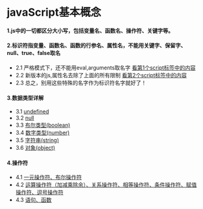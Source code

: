 # javaScript基本概念

#### 1.js中的一切都区分大小写，包括变量名、函数名、操作符、关键字等。

#### 2.标识符指变量、函数名、函数的行参名、属性名，不能用关键字、保留字、null、true、false取名
- 2.1 严格模式下，还不能用eval,arguments取名字 [看第1个script标签中的内容](https://github.com/ZZsimon/Pro-Js-Note/blob/master/chapter_03/grammar_01/grammer.html)
- 2.2 新版本的js,属性名去除了上面的所有限制 [看第2个script标签中的内容](https://github.com/ZZsimon/Pro-Js-Note/blob/master/chapter_03/grammar_01/grammer.html)
- 2.3 总之，别用这些特殊的名字作为标识符名字就好了！

#### 3.数据类型详解
- 3.1 [undefined](https://github.com/ZZsimon/Pro-Js-Note/blob/master/chapter_03/dataType_02/dataType_undefined_01.html)
- 3.2 [null](https://github.com/ZZsimon/Pro-Js-Note/blob/master/chapter_03/dataType_02/dataType_null_02.html)
- 3.3 [布尔类型(boolean)](https://github.com/ZZsimon/Pro-Js-Note/blob/master/chapter_03/dataType_02/dataType_boolean_03.html)
- 3.4 [数字类型(number)](https://github.com/ZZsimon/Pro-Js-Note/blob/master/chapter_03/dataType_02/dataType_number_04.html)
- 3.5 [字符串(string)](https://github.com/ZZsimon/Pro-Js-Note/blob/master/chapter_03/dataType_02/dataType_string_05.html)
- 3.6 [对象(object)](https://github.com/ZZsimon/Pro-Js-Note/blob/master/chapter_03/dataType_02/dataType_object_06.html)

#### 4.操作符
- 4.1 [一元操作符、布尔操作符](https://github.com/ZZsimon/Pro-Js-Note/blob/master/chapter_03/operator_03/operator_01.html)
- 4.2 [运算操作符（加减乘除余）、关系操作符、相等操作符、条件操作符、赋值操作符、逗号操作符](https://github.com/ZZsimon/Pro-Js-Note/blob/master/chapter_03/operator_03/operator_02.html)
- 4.3 [语句、函数](https://github.com/ZZsimon/Pro-Js-Note/blob/master/chapter_03/statement_04/statement.html)
